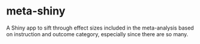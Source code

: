 # meta-shiny
A Shiny app to sift through effect sizes included in the meta-analysis based on instruction and outcome category, especially since there are so many.
